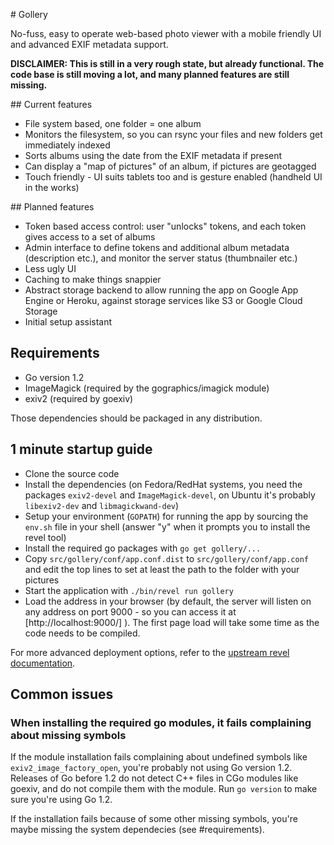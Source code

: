 # Gollery

No-fuss, easy to operate web-based photo viewer with a mobile friendly UI and
advanced EXIF metadata support.

**DISCLAIMER: This is still in a very rough state, but already functional. The
code base is still moving a lot, and many planned features are still missing.**

## Current features

* File system based, one folder = one album
* Monitors the filesystem, so you can rsync your files and new folders get
  immediately indexed
* Sorts albums using the date from the EXIF metadata if present
* Can display a "map of pictures" of an album, if pictures are geotagged
* Touch friendly - UI suits tablets too and is gesture enabled (handheld UI
  in the works)

## Planned features

* Token based access control: user "unlocks" tokens, and each token gives
  access to a set of albums
* Admin interface to define tokens and additional album metadata (description
  etc.), and monitor the server status (thumbnailer etc.)
* Less ugly UI
* Caching to make things snappier
* Abstract storage backend to allow running the app on Google App Engine or
  Heroku, against storage services like S3 or Google Cloud Storage
* Initial setup assistant

## Requirements

* Go version 1.2
* ImageMagick (required by the gographics/imagick module)
* exiv2 (required by goexiv)

Those dependencies should be packaged in any distribution.

## 1 minute startup guide

* Clone the source code
* Install the dependencies (on Fedora/RedHat systems, you need the packages
  `exiv2-devel` and `ImageMagick-devel`, on Ubuntu it's probably `libexiv2-dev`
  and `libmagickwand-dev`)
* Setup your environment (`GOPATH`) for running the app by sourcing the `env.sh`
  file in your shell (answer "y" when it prompts you to install the revel tool)
* Install the required go packages with `go get gollery/...`
* Copy `src/gollery/conf/app.conf.dist` to `src/gollery/conf/app.conf` and edit
  the top lines to set at least the path to the folder with your pictures
* Start the application with `./bin/revel run gollery`
* Load the address in your browser (by default, the server will listen on any
  address on port 9000 - so you can access it at [http://localhost:9000/] ).
  The first page load will take some time as the code needs to be compiled.

For more advanced deployment options, refer to the [upstream revel
documentation](http://robfig.github.io/revel/manual/deployment.html).

## Common issues

### When installing the required go modules, it fails complaining about missing symbols

If the module installation fails complaining about undefined symbols like
`exiv2_image_factory_open`, you're probably not using Go version 1.2. Releases
of Go before 1.2 do not detect C++ files in CGo modules like goexiv, and do
not compile them with the module. Run `go version` to make sure you're using
Go 1.2.

If the installation fails because of some other missing symbols, you're maybe
missing the system dependecies (see #requirements).
